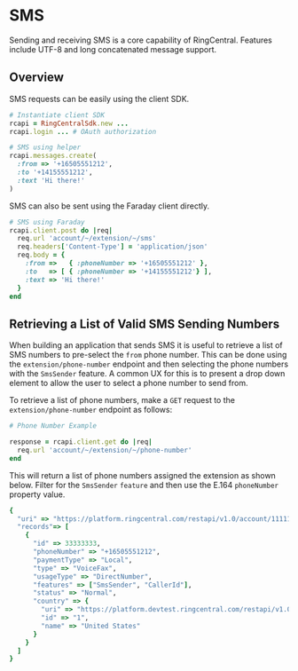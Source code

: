 # SMS

Sending and receiving SMS is a core capability of RingCentral. Features include UTF-8 and long concatenated message support.

## Overview

SMS requests can be easily using the client SDK.

```ruby
# Instantiate client SDK
rcapi = RingCentralSdk.new ...
rcapi.login ... # OAuth authorization

# SMS using helper
rcapi.messages.create(
  :from => '+16505551212',
  :to '+14155551212',
  :text 'Hi there!'
)
```

SMS can also be sent using the Faraday client directly.

```ruby
# SMS using Faraday
rcapi.client.post do |req|
  req.url 'account/~/extension/~/sms'
  req.headers['Content-Type'] = 'application/json'
  req.body = {
    :from =>   { :phoneNumber => '+16505551212' },
    :to   => [ { :phoneNumber => '+14155551212'} ],
    :text => 'Hi there!'
  }
end
```

## Retrieving a List of Valid SMS Sending Numbers

When building an application that sends SMS it is useful to retrieve a list of SMS numbers to pre-select the `from` phone number. This can be done using the `extension/phone-number` endpoint and then selecting the phone numbers with the `SmsSender` feature. A common UX for this is to present a drop down element to allow the user to select a phone number to send from.

To retrieve a list of phone numbers, make a `GET` request to the `extension/phone-number` endpoint as follows:

```ruby
# Phone Number Example

response = rcapi.client.get do |req|
  req.url 'account/~/extension/~/phone-number'
end
```

This will return a list of phone numbers assigned the extension as shown below. Filter for the `SmsSender` `feature` and then use the E.164 `phoneNumber` property value.

```ruby
{
  "uri" => "https://platform.ringcentral.com/restapi/v1.0/account/11111111/extension/22222222/phone-number?page=1&perPage=100"
  "records"=> [
    {
      "id" => 33333333,
      "phoneNumber" => "+16505551212",
      "paymentType" => "Local",
      "type" => "VoiceFax",
      "usageType" => "DirectNumber",
      "features" => ["SmsSender", "CallerId"],
      "status" => "Normal",
      "country" => {
        "uri" => "https://platform.devtest.ringcentral.com/restapi/v1.0/dictionary/country/1",
        "id" => "1",
        "name" => "United States"
      }
    }
  ]
}
```